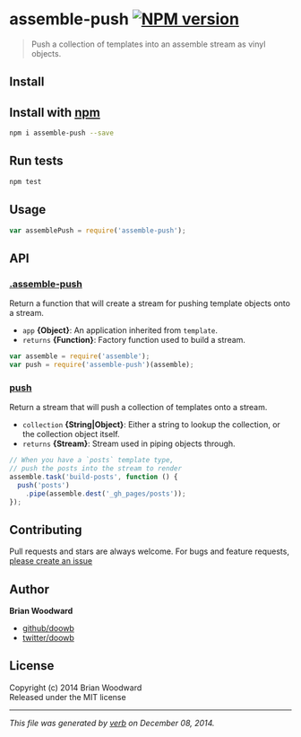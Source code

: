 # assemble-push [![NPM version](https://badge.fury.io/js/assemble-push.svg)](http://badge.fury.io/js/assemble-push)

> Push a collection of templates into an assemble stream as vinyl objects.

## Install
## Install with [npm](npmjs.org)

```bash
npm i assemble-push --save
```

## Run tests

```bash
npm test
```

## Usage

```js
var assemblePush = require('assemble-push');
```

## API
### [.assemble-push](index.js#L25)

Return a function that will create a stream for pushing template objects onto a stream.

* `app` **{Object}**: An application inherited from `template`.    
* `returns` **{Function}**: Factory function used to build a stream.  

```js
var assemble = require('assemble');
var push = require('assemble-push')(assemble);
```

### [push](index.js#L45)

Return a stream that will push a collection of templates onto a stream.

* `collection` **{String|Object}**: Either a string to lookup the collection, or the collection object itself.    
* `returns` **{Stream}**: Stream used in piping objects through.  

```js
// When you have a `posts` template type,
// push the posts into the stream to render
assemble.task('build-posts', function () {
  push('posts')
    .pipe(assemble.dest('_gh_pages/posts'));
});
```


## Contributing
Pull requests and stars are always welcome. For bugs and feature requests, [please create an issue](https://github.com/doowb/assemble-push/issues)

## Author

**Brian Woodward**
 
+ [github/doowb](https://github.com/doowb)
+ [twitter/doowb](http://twitter.com/doowb) 

## License
Copyright (c) 2014 Brian Woodward  
Released under the MIT license

***

_This file was generated by [verb](https://github.com/assemble/verb) on December 08, 2014._